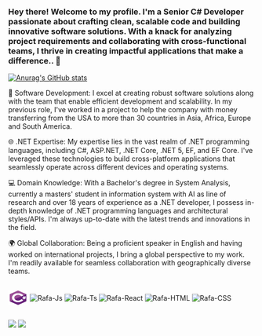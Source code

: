 <link rel="stylesheet" href="https://cdn.jsdelivr.net/gh/devicons/devicon@v2.15.1/devicon.min.css">
          
### Hey there! Welcome to my profile. I'm a Senior C# Developer passionate about crafting clean, scalable code and building innovative software solutions. With a knack for analyzing project requirements and collaborating with cross-functional teams, I thrive in creating impactful applications that make a difference.. 👋

[![Anurag's GitHub stats](https://github-readme-stats.vercel.app/api?username=leodesouza&theme=nord&show_icons=true)](https://github.com/anuraghazra/github-readme-stats)

🔧 Software Development: I excel at creating robust software solutions along with the team that enable efficient development and scalability. In my previous role, I've worked in a project to help the company with money transferring from the USA to more than 30 countries in Asia, Africa, Europe and South America.

🌐 .NET Expertise: My expertise lies in the vast realm of .NET programming languages, including C#, ASP.NET, .NET Core, .NET 5, EF, and EF Core. I've leveraged these technologies to build cross-platform applications that seamlessly operate across different devices and operating systems.

💻 Domain Knowledge: With a Bachelor's degree in System Analysis, currently a masters' student in information system with AI as line of research and over 18 years of experience as a .NET developer, I possess in-depth knowledge of .NET programming languages and architectural styles/APIs. I'm always up-to-date with the latest trends and innovations in the field.

🌍 Global Collaboration: Being a proficient speaker in English and having worked on international projects, I bring a global perspective to my work. I'm readily available for seamless collaboration with geographically diverse teams.
    
<div style="display: inline_block"><br>
  <img align="center" alt="Rafa-Csharp" height="30" width="40" src="https://raw.githubusercontent.com/devicons/devicon/master/icons/csharp/csharp-original.svg">
  <img align="center" alt="Rafa-Js" height="30" width="40" src="https://cdn.jsdelivr.net/gh/devicons/devicon/icons/dotnetcore/dotnetcore-original.svg">
  <img align="center" alt="Rafa-Ts" height="30" width="40" src="https://cdn.jsdelivr.net/gh/devicons/devicon/icons/azure/azure-original.svg">
  <img align="center" alt="Rafa-React" height="30" width="40" src="https://cdn.jsdelivr.net/gh/devicons/devicon/icons/python/python-original.svg">
  <img align="center" alt="Rafa-HTML" height="30" width="40" src="https://cdn.jsdelivr.net/gh/devicons/devicon/icons/docker/docker-original.svg">
  <img align="center" alt="Rafa-CSS" height="30" width="40" src="https://cdn.jsdelivr.net/gh/devicons/devicon/icons/vscode/vscode-original.svg">  
</div>
  
  ##
 
<div> 
  <a href = "mailto:leo.desouza@gmail.com"><img src="https://img.shields.io/badge/-Gmail-%23333?style=for-the-badge&logo=gmail&logoColor=white" target="_blank"></a>
  <a href="https://www.linkedin.com/in/swsouza/" target="_blank"><img src="https://img.shields.io/badge/-LinkedIn-%230077B5?style=for-the-badge&logo=linkedin&logoColor=white" target="_blank"></a> 
  
</div>
